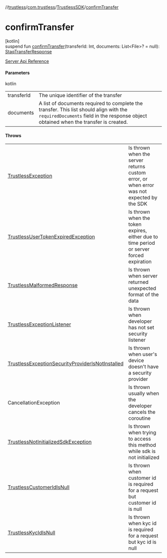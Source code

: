 //[trustless](../../../index.md)/[com.trustless](../index.md)/[TrustlessSDK](index.md)/[confirmTransfer](confirm-transfer.md)

# confirmTransfer

[kotlin]\
suspend fun [confirmTransfer](confirm-transfer.md)(transferId: Int, documents: List&lt;File&gt;? = null): [StaqTransferResponse](../../com.trustless.requests.transfers/-staq-transfer-response/index.md)

[Server Api Reference](https://developer.staq.io/docs/apis/transfers#/Transfers/Confirm%20a%20transfer)

#### Parameters

kotlin

| | |
|---|---|
| transferId | The unique identifier of the transfer |
| documents | A list of documents required to complete the transfer. This list should align with the `requiredDocuments` field in the response object obtained when the transfer is created. |

#### Throws

| | |
|---|---|
| [TrustlessException](../../com.trustless.exceptions/-trustless-exception/index.md) | Is thrown when the server returns custom error, or when error was not expected by the SDK |
| [TrustlessUserTokenExpiredException](../../com.trustless.exceptions/-trustless-user-token-expired-exception/index.md) | Is thrown when the token expires, either due to time period or server forced expiration |
| [TrustlessMalformedResponse](../../com.trustless.exceptions/-trustless-malformed-response/index.md) | Is thrown when server returned unexpected format of the data |
| [TrustlessExceptionListener](../../com.trustless.exceptions/-trustless-exception-listener/index.md) | Is thrown when developer has not set security listener |
| [TrustlessExceptionSecurityProviderIsNotInstalled](../../com.trustless.exceptions/-trustless-exception-security-provider-is-not-installed/index.md) | Is thrown when user's device doesn't have a security provider |
| CancellationException | Is thrown usually when the developer cancels the coroutine |
| [TrustlessNotInitializedSdkException](../../com.trustless.exceptions/-trustless-not-initialized-sdk-exception/index.md) | Is thrown when trying to access this method while sdk is not initialized |
| [TrustlessCustomerIdIsNull](../../com.trustless.exceptions/-trustless-customer-id-is-null/index.md) | Is thrown when customer id is required for a request but customer id is null |
| [TrustlessKycIdIsNull](../../com.trustless.exceptions/-trustless-kyc-id-is-null/index.md) | Is thrown when kyc id is required for a request but kyc id is null |
